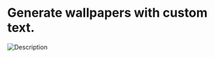 # Generate wallpapers with custom text.

![Description](https://github.com/iakhil/Wallpapers-App/blob/main/assets/demo.gif)

